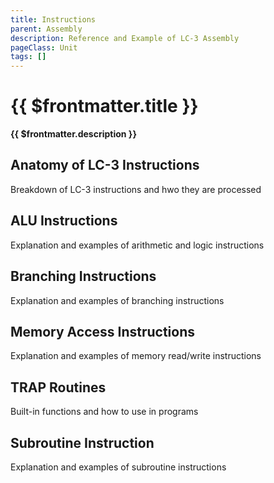 ```yaml
---
title: Instructions
parent: Assembly
description: Reference and Example of LC-3 Assembly
pageClass: Unit
tags: []
---
```


# {{ $frontmatter.title }}
**{{ $frontmatter.description }}**

## Anatomy of LC-3 Instructions
Breakdown of LC-3 instructions and hwo they are processed

## ALU Instructions
Explanation and examples of arithmetic and logic instructions

## Branching Instructions
Explanation and examples of branching instructions

## Memory Access Instructions
Explanation and examples of memory read/write instructions

## TRAP Routines
Built-in functions and how to use in programs

## Subroutine Instruction
Explanation and examples of subroutine instructions


